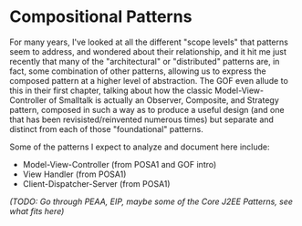 # Compositional Patterns
For many years, I've looked at all the different "scope levels" that patterns seem to address, and wondered about their relationship, and it hit me just recently that many of the "architectural" or "distributed" patterns are, in fact, some combination of other patterns, allowing us to express the composed pattern at a higher level of abstraction. The GOF even allude to this in their first chapter, talking about how the classic Model-View-Controller of Smalltalk is actually an Observer, Composite, and Strategy pattern, composed in such a way as to produce a useful design (and one that has been revisisted/reinvented numerous times) but separate and distinct from each of those "foundational" patterns.

Some of the patterns I expect to analyze and document here include:

* Model-View-Controller (from POSA1 and GOF intro)
* View Handler (from POSA1)
* Client-Dispatcher-Server (from POSA1)

*(TODO: Go through PEAA, EIP, maybe some of the Core J2EE Patterns, see what fits here)*
